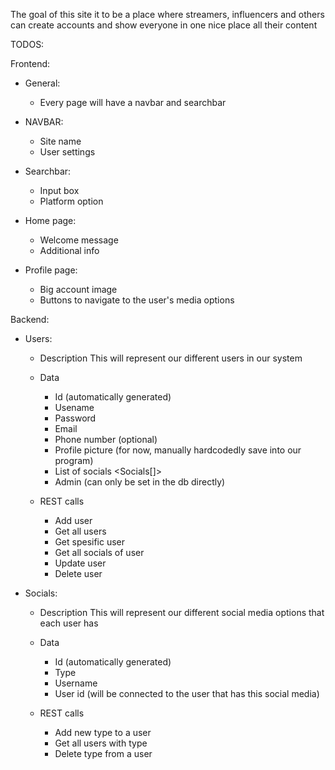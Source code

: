The goal of this site it to be a place where streamers, influencers and others can create accounts and show everyone in one nice place all their content

TODOS:

Frontend:
- General:
    * Every page will have a navbar and searchbar

- NAVBAR:
    * Site name
    * User settings
    
- Searchbar: 
    * Input box
    * Platform option

- Home page:
    * Welcome message
    * Additional info

- Profile page:
    * Big account image
    * Buttons to navigate to the user's media options

Backend:
- Users:
    * Description
        This will represent our different users in our system

    * Data
        - Id <number> (automatically generated)
        - Usename <string>
        - Password <string>
        - Email <string>
        - Phone number (optional) <number>
        - Profile picture <string> (for now, manually hardcodedly save into our program)
        - List of socials <Socials[]>
        - Admin <boolean> (can only be set in the db directly)

    * REST calls
        - Add user
        - Get all users
        - Get spesific user
        - Get all socials of user
        - Update user
        - Delete user

- Socials:
    * Description
        This will represent our different social media options that each user has

    * Data
        - Id <number> (automatically generated)
        - Type <string>
        - Username <string>
        - User id <number> (will be connected to the user that has this social media)

    * REST calls
        - Add new type to a user
        - Get all users with type
        - Delete type from a user
